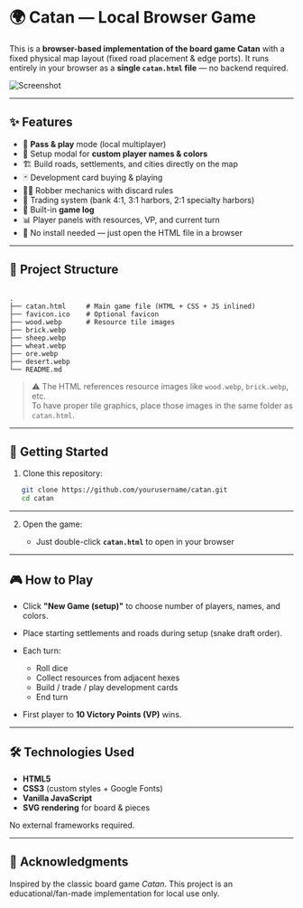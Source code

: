 # 🌍 Catan — Local Browser Game

This is a **browser-based implementation of the board game Catan** with a fixed physical map layout (fixed road placement & edge ports). It runs entirely in your browser as a **single `catan.html` file** — no backend required.

![Screenshot](screenshot.png) <!-- Optional: add a screenshot -->

---

## ✨ Features

- 🎲 **Pass & play** mode (local multiplayer)
- 🎨 Setup modal for **custom player names & colors**
- 🏗️ Build roads, settlements, and cities directly on the map
- 🃏 Development card buying & playing
- 🏴‍☠️ Robber mechanics with discard rules
- 🏦 Trading system (bank 4:1, 3:1 harbors, 2:1 specialty harbors)
- 📜 Built-in **game log**
- 📊 Player panels with resources, VP, and current turn
- 🚀 No install needed — just open the HTML file in a browser

---

## 📂 Project Structure

```

.
├── catan.html     # Main game file (HTML + CSS + JS inlined)
├── favicon.ico    # Optional favicon
├── wood.webp      # Resource tile images
├── brick.webp
├── sheep.webp
├── wheat.webp
├── ore.webp
├── desert.webp
└── README.md

````

> ⚠️ The HTML references resource images like `wood.webp`, `brick.webp`, etc.  
> To have proper tile graphics, place those images in the same folder as `catan.html`.

---

## 🚀 Getting Started

1. Clone this repository:
```bash
   git clone https://github.com/yourusername/catan.git
   cd catan
```


---
2. Open the game:

   * Just double-click **`catan.html`** to open in your browser

---

## 🎮 How to Play

* Click **"New Game (setup)"** to choose number of players, names, and colors.
* Place starting settlements and roads during setup (snake draft order).
* Each turn:

  * Roll dice
  * Collect resources from adjacent hexes
  * Build / trade / play development cards
  * End turn
* First player to **10 Victory Points (VP)** wins.

---

## 🛠️ Technologies Used

* **HTML5**
* **CSS3** (custom styles + Google Fonts)
* **Vanilla JavaScript**
* **SVG rendering** for board & pieces

No external frameworks required.


---

## 🙌 Acknowledgments

Inspired by the classic board game *Catan*.
This project is an educational/fan-made implementation for local use only.

